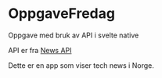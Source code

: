 # OppgaveFredag
 Oppgave med bruk av API i svelte native

 API er fra <a href="https://newsapi.org/">News API</a>

 Dette er en app som viser tech news i Norge.


